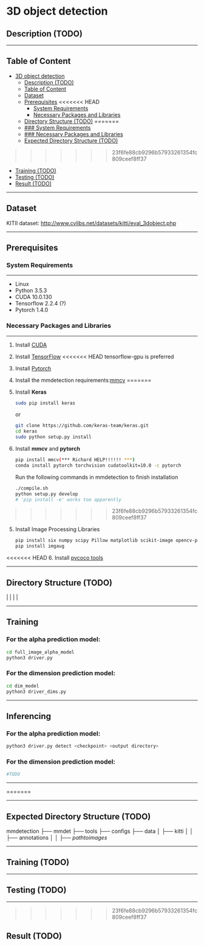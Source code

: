 
3D object detection 
===
## Description (TODO)

---
## Table of Content
- [3D object detection](#3d-object-detection)
  - [Description (TODO)](#description-todo)
  - [Table of Content](#table-of-content)
  - [Dataset](#dataset)
  - [Prerequisites](#prerequisites)
<<<<<<< HEAD
      - [System Requirements](#-system-requirements)
      - [Necessary Packages and Libraries](#-necessary-packages-and-libraries)
  - [Directory Structure (TODO)](#expected-directory-structure-todo)
=======
  - [### System Requirements](#-system-requirements)
  - [### Necessary Packages and Libraries](#-necessary-packages-and-libraries)
  - [Expected Directory Structure (TODO)](#expected-directory-structure-todo)
>>>>>>> 23f6fe88cb9296b57933261354fc809ceef8ff37
  - [Training (TODO)](#training-todo)
  - [Testing (TODO)](#testing-todo)
  - [Result (TODO)](#result-todo)

---

## Dataset
KITII dataset: http://www.cvlibs.net/datasets/kitti/eval_3dobject.php

---

## Prerequisites

### System Requirements
---
* Linux
* Python 3.5.3
* CUDA 10.0.130
* Tensorflow 2.2.4 (?)
* Pytorch 1.4.0


### Necessary Packages and Libraries
---
1. Install [CUDA](https://docs.nvidia.com/cuda/cuda-installation-guide-linux/index.html)
2. Install [TensorFlow](https://www.tensorflow.org/install/)
<<<<<<< HEAD
    tensorflow-gpu is preferred
3. Install [Pytorch](https://pytorch.org)
4. Install the mmdetection requirements:[mmcv](https://pypi.org/project/mmcv/)
=======
3. Install **Keras**
    ```bash
    sudo pip install keras
    ```
    or
    ```bash
    git clone https://github.com/keras-team/keras.git
    cd keras
    sudo python setup.py install
    ```
4. Install **mmcv** and **pytorch** 

    ```bash
    pip install mmcv(*** Richard HELP!!!!!! ***)
    conda install pytorch torchvision cudatoolkit=10.0 -c pytorch
    ```

    Run the following commands in mmdetection to finish installation
    ```bash
    ./compile.sh
    python setup.py develop
    # 'pip install -e' works too apparently
    ```
>>>>>>> 23f6fe88cb9296b57933261354fc809ceef8ff37
5. Install Image Processing Libraries
    ```bash
    pip install six numpy scipy Pillow matplotlib scikit-image opencv-python imageio Shapely
    pip install imgaug
    ```
<<<<<<< HEAD
6. Install [pycoco tools](https://pypi.org/project/pycocotools/)

---
## Directory Structure (TODO)
|
|
|
|

---
## Training
### For the alpha prediction model:
```bash
cd full_image_alpha_model
python3 driver.py
```
### For the dimension prediction model:
```bash
cd dim_model
python3 driver_dims.py
```

---
## Inferencing 
### For the alpha prediction model:
```bash
python3 driver.py detect <checkpoint> <output directory>
```
### For the dimension prediction model:
```bash
#TODO
```
---
=======

---
## Expected Directory Structure (TODO)
mmdetection
├── mmdet
├── tools
├── configs
├── data
│   ├── kitti
│   │   ├── annotations
│   │   ├── $path to images$

---
## Training (TODO)

---
## Testing (TODO)

---
>>>>>>> 23f6fe88cb9296b57933261354fc809ceef8ff37
## Result (TODO)